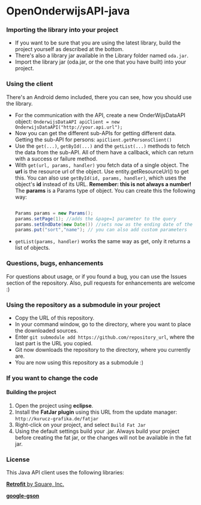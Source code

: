 OpenOnderwijsAPI-java
========================

### Importing the library into your project
+ If you want to be sure that you are using the latest library, build the project yourself as described at the bottom.
+ There's also a library jar available in the Library folder named `oda.jar`.
+ Import the library jar (oda.jar, or the one that you have built) into your project.

### Using the client
There's an Android demo included, there you can see, how you should use the library.
+ For the communication with the API, create a new OnderWijsDataAPI object:
  `OnderwijsDataAPI apiClient = new OnderwijsDataAPI("http://your.api.url");`
+ Now you can get the different sub-APIs for getting different data. Getting the sub-API for persons:
  `apiClient.getPersonsClient()`
+ Use the `get(...)`, `getById(...)` and the `getList(...)` methods to fetch the data from the sub-API. All of them have a callback, which can return with a success or failure method.
+ With `get(url, params, handler)` you fetch data of a single object. The **url** is the resource url of the object. Use entity.getResourceUrl() to get this. You can also use `getById(id, params, handler)`, which uses the object's **id** instead of its URL. **Remember: this is not always a number!**  The **params** is a Params type of object. You can create this the following way:
  ```java

  Params params = new Params();
  params.setPage(1); //adds the &page=1 parameter to the query
  params.setEndDate(new Date()) //sets now as the ending date of the listing
  params.put("sort","name"); // you can also add custom parameters
  ```
+ `getList(params, handler)` works the same way as get, only it returns a list of objects.

### Questions, bugs, enhancements
For questions about usage, or if you found a bug, you can use the Issues section of the repository. Also, pull requests for enhancements are welcome :)

### Using the repository as a submodule in your project
+ Copy the URL of this repository.
+ In your command window, go to the directory, where you want to place the downloaded sources.
+ Enter `git submodule add https://github.com/repository_url`, where the last part is the URL you copied.
+ Git now downloads the repository to the directory, where you currently are.
+ You are now using this repository as a submodule :)

### If you want to change the code

#### Building the project
1. Open the project using **eclipse**.
2. Install the **FatJar plugin** using this URL from the update manager: `http://kurucz-grafika.de/fatjar`
3. Right-click on your project, and select `Build Fat Jar`
4. Using the default settings build your .jar. Always build your project before creating the fat jar, or the changes will not be available in the fat jar.

### License
This Java API client uses the following libraries:

[**Retrofit** by Square, Inc.](http://square.github.io/retrofit/)

[**google-gson**](https://code.google.com/p/google-gson/)

